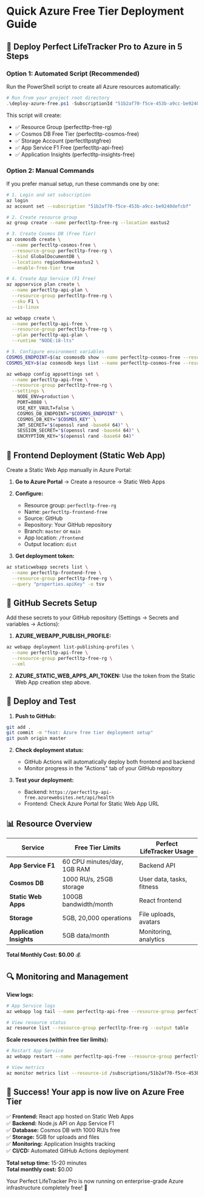 # Quick Azure Free Tier Deployment Guide

## 🚀 **Deploy Perfect LifeTracker Pro to Azure in 5 Steps**

### **Option 1: Automated Script (Recommended)**

Run the PowerShell script to create all Azure resources automatically:

```powershell
# Run from your project root directory
.\deploy-azure-free.ps1 -SubscriptionId "51b2af70-f5ce-453b-a9cc-be9240defcbf"
```

This script will create:
- ✅ Resource Group (perfectltp-free-rg)
- ✅ Cosmos DB Free Tier (perfectltp-cosmos-free)
- ✅ Storage Account (perfectltpstgfree)
- ✅ App Service F1 Free (perfectltp-api-free)
- ✅ Application Insights (perfectltp-insights-free)

### **Option 2: Manual Commands**

If you prefer manual setup, run these commands one by one:

```bash
# 1. Login and set subscription
az login
az account set --subscription "51b2af70-f5ce-453b-a9cc-be9240defcbf"

# 2. Create resource group
az group create --name perfectltp-free-rg --location eastus2

# 3. Create Cosmos DB (Free Tier)
az cosmosdb create \
  --name perfectltp-cosmos-free \
  --resource-group perfectltp-free-rg \
  --kind GlobalDocumentDB \
  --locations regionName=eastus2 \
  --enable-free-tier true

# 4. Create App Service (F1 Free)
az appservice plan create \
  --name perfectltp-api-plan \
  --resource-group perfectltp-free-rg \
  --sku F1 \
  --is-linux

az webapp create \
  --name perfectltp-api-free \
  --resource-group perfectltp-free-rg \
  --plan perfectltp-api-plan \
  --runtime "NODE:18-lts"

# 5. Configure environment variables
COSMOS_ENDPOINT=$(az cosmosdb show --name perfectltp-cosmos-free --resource-group perfectltp-free-rg --query "documentEndpoint" -o tsv)
COSMOS_KEY=$(az cosmosdb keys list --name perfectltp-cosmos-free --resource-group perfectltp-free-rg --query "primaryMasterKey" -o tsv)

az webapp config appsettings set \
  --name perfectltp-api-free \
  --resource-group perfectltp-free-rg \
  --settings \
    NODE_ENV=production \
    PORT=8080 \
    USE_KEY_VAULT=false \
    COSMOS_DB_ENDPOINT="$COSMOS_ENDPOINT" \
    COSMOS_DB_KEY="$COSMOS_KEY" \
    JWT_SECRET="$(openssl rand -base64 64)" \
    SESSION_SECRET="$(openssl rand -base64 64)" \
    ENCRYPTION_KEY="$(openssl rand -base64 64)"
```

## 📱 **Frontend Deployment (Static Web App)**

Create a Static Web App manually in Azure Portal:

1. **Go to Azure Portal** → Create a resource → Static Web Apps
2. **Configure:**
   - Resource group: `perfectltp-free-rg`
   - Name: `perfectltp-frontend-free`
   - Source: GitHub
   - Repository: Your GitHub repository
   - Branch: `master` or `main`
   - App location: `/frontend`
   - Output location: `dist`

3. **Get deployment token:**
```bash
az staticwebapp secrets list \
  --name perfectltp-frontend-free \
  --resource-group perfectltp-free-rg \
  --query "properties.apiKey" -o tsv
```

## 🔑 **GitHub Secrets Setup**

Add these secrets to your GitHub repository (Settings → Secrets and variables → Actions):

1. **AZURE_WEBAPP_PUBLISH_PROFILE:**
```bash
az webapp deployment list-publishing-profiles \
  --name perfectltp-api-free \
  --resource-group perfectltp-free-rg \
  --xml
```

2. **AZURE_STATIC_WEB_APPS_API_TOKEN:**
Use the token from the Static Web App creation step above.

## 🚀 **Deploy and Test**

1. **Push to GitHub:**
```bash
git add .
git commit -m "feat: Azure free tier deployment setup"
git push origin master
```

2. **Check deployment status:**
   - GitHub Actions will automatically deploy both frontend and backend
   - Monitor progress in the "Actions" tab of your GitHub repository

3. **Test your deployment:**
   - Backend: `https://perfectltp-api-free.azurewebsites.net/api/health`
   - Frontend: Check Azure Portal for Static Web App URL

## 📊 **Resource Overview**

| Service | Free Tier Limits | Perfect LifeTracker Usage |
|---------|------------------|---------------------------|
| **App Service F1** | 60 CPU minutes/day, 1GB RAM | Backend API |
| **Cosmos DB** | 1000 RU/s, 25GB storage | User data, tasks, fitness |
| **Static Web Apps** | 100GB bandwidth/month | React frontend |
| **Storage** | 5GB, 20,000 operations | File uploads, avatars |
| **Application Insights** | 5GB data/month | Monitoring, analytics |

**Total Monthly Cost: $0.00** 💰

## 🔍 **Monitoring and Management**

**View logs:**
```bash
# App Service logs
az webapp log tail --name perfectltp-api-free --resource-group perfectltp-free-rg

# View resource status
az resource list --resource-group perfectltp-free-rg --output table
```

**Scale resources (within free tier limits):**
```bash
# Restart App Service
az webapp restart --name perfectltp-api-free --resource-group perfectltp-free-rg

# View metrics
az monitor metrics list --resource-id /subscriptions/51b2af70-f5ce-453b-a9cc-be9240defcbf/resourceGroups/perfectltp-free-rg/providers/Microsoft.Web/sites/perfectltp-api-free
```

## 🎉 **Success! Your app is now live on Azure Free Tier**

✅ **Frontend:** React app hosted on Static Web Apps  
✅ **Backend:** Node.js API on App Service F1  
✅ **Database:** Cosmos DB with 1000 RU/s free  
✅ **Storage:** 5GB for uploads and files  
✅ **Monitoring:** Application Insights tracking  
✅ **CI/CD:** Automated GitHub Actions deployment  

**Total setup time:** 15-20 minutes  
**Total monthly cost:** $0.00  

Your Perfect LifeTracker Pro is now running on enterprise-grade Azure infrastructure completely free! 🚀 